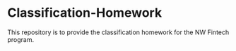 # Classification-Homework

This repository is to provide the classification homework for the NW Fintech program.
